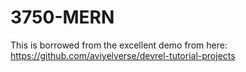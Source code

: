# 3750-MERN
This is borrowed from the excellent demo from here: https://github.com/aviyelverse/devrel-tutorial-projects


